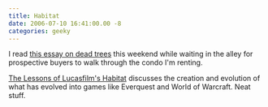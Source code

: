 ```yaml
---
title: Habitat
date: 2006-07-10 16:41:00.00 -8
categories: geeky
---
```

I read [this essay on dead trees](http://www.amazon.com/gp/product/0312862075/sr=8-9/qid=1152569624/ref=pd_bbs_9/104-6400619-4200746?ie=UTF8) this weekend while waiting in the alley for prospective buyers to walk through the condo I'm renting.

[The Lessons of Lucasfilm's Habitat](http://www.fudco.com/chip/lessons.html) discusses the creation and evolution of what has evolved into games like Everquest and World of Warcraft. Neat stuff.
